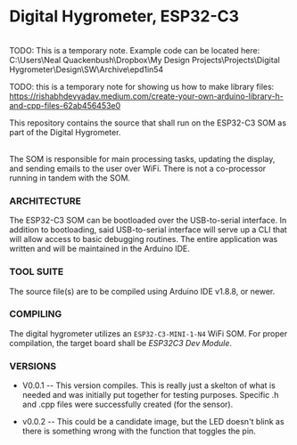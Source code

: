# Digital Hygrometer, ESP32-C3 #
<br>
TODO: This is a temporary note.  Example code can be located here:<br> C:\Users\Neal Quackenbush\Dropbox\My Design Projects\Projects\Digital Hygrometer\Design\SW\Archive\epd1in54
<br>

TODO: this is a temporary note for showing us how to make library files: https://rishabhdevyadav.medium.com/create-your-own-arduino-library-h-and-cpp-files-62ab456453e0
<br>

This repository contains the source that shall run on the ESP32-C3 SOM as part of the Digital Hygrometer. <br><br>

The SOM is responsible for main processing tasks, updating the display, and sending emails to the user over WiFi.  There is not a co-processor running in tandem with the SOM.  

### ARCHITECTURE ###
The ESP32-C3 SOM can be bootloaded over the USB-to-serial interface.  In addition to bootloading, said USB-to-serial interface will serve up a CLI that will allow access to basic debugging routines.  The entire application was written and will be maintained in the Arduino IDE. <br>

### TOOL SUITE ###

The source file(s) are to be compiled using Arduino IDE v1.8.8, or newer.   <br>

### COMPILING ###
The digital hygrometer utilizes an `ESP32-C3-MINI-1-N4` WiFi SOM.  For proper compilation, the target board shall be *ESP32C3 Dev Module*.  

### VERSIONS ###
* V0.0.1 -- This version compiles.  This is really just a skelton of what is needed and was initially put together for testing purposes.  Specific .h and .cpp files were successfully created (for the sensor).    

* v0.0.2 -- This could be a candidate image, but the LED doesn't blink as there is something wrong with the function that toggles the pin.  